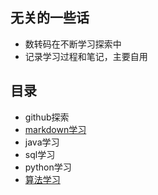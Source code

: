 ## 无关的一些话
- 数转码在不断学习探索中
- 记录学习过程和笔记，主要自用

## 目录
- github探索
- [markdown学习](https://github.com/WXL77/Notes/blob/main/markdown%E8%AF%AD%E6%B3%95.md)
- java学习
- sql学习
- python学习
- [算法学习](https://github.com/WXL77/Notes/blob/main/%E7%AE%97%E6%B3%95.md)
